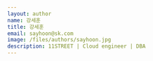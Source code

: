 ```yaml
---
layout: author
name: 강세훈
title: 강세훈
email: sayhoon@sk.com
image: /files/authors/sayhoon.jpg
description: 11STREET | Cloud engineer | DBA
---
```

